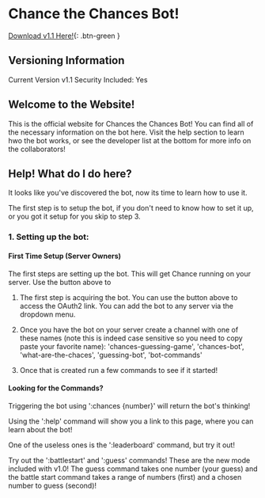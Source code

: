 # Chance the Chances Bot!

[Download v1.1 Here!](https://discord.com/oauth2/authorize?client_id=892217333613993995&permissions=137640733776&scope=bot){: .btn-green }

## Versioning Information

Current Version v1.1
Security Included: Yes

## Welcome to the Website!

This is the official website for Chances the Chances Bot! You can find all of the necessary information on the bot here. Visit the help section to learn hwo the bot works, or see the developer list at the bottom for more info on the collaborators!

## Help! What do I do here?

It looks like you've discovered the bot, now its time to learn how to use it.

The first step is to setup the bot, if you don't need to know how to set it up, or you got it setup for you skip to step 3.

### 1. Setting up the bot:

#### First Time Setup (Server Owners)
The first steps are setting up the bot. This will get Chance running on your server. Use the button above to

1. The first step is acquiring the bot. You can use the button above to access the OAuth2 link. You can add the bot to any server via the dropdown menu.

3. Once you have the bot on your server create a channel with one of these names (note this is indeed case sensitive so you need to copy paste your favorite name): 'chances-guessing-game', 'chances-bot', 'what-are-the-chaces', 'guessing-bot', 'bot-commands'

4. Once that is created run a few commands to see if it started!

#### Looking for the Commands?

Triggering the bot using ':chances {number}' will return the bot's thinking!

Using the ':help' command will show you a link to this page, where you can learn about the bot! 

One of the useless ones is the ':leaderboard' command, but try it out!

Try out the ':battlestart' and ':guess' commands! These are the new mode included with v1.0! The guess command takes one number (your guess) and the battle start command takes a range of numbers (first) and a chosen number to guess (second)!
